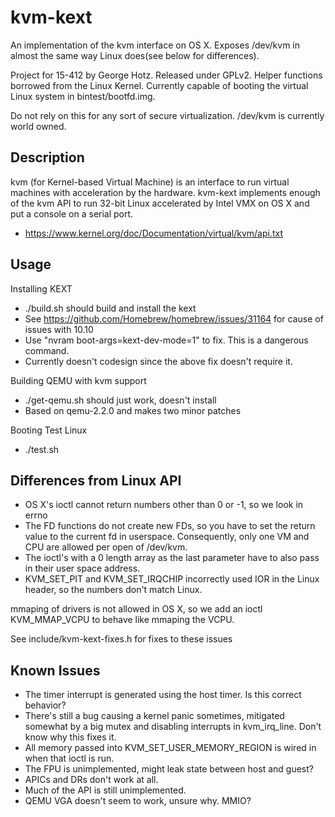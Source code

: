 kvm-kext
========

An implementation of the kvm interface on OS X.
Exposes /dev/kvm in almost the same way Linux does(see below for differences).

Project for 15-412 by George Hotz. Released under GPLv2. Helper functions borrowed from the Linux Kernel.
Currently capable of booting the virtual Linux system in bintest/bootfd.img.

Do not rely on this for any sort of secure virtualization. /dev/kvm is currently world owned.

Description
-----------

kvm (for Kernel-based Virtual Machine) is an interface to run virtual machines with acceleration by the hardware.
kvm-kext implements enough of the kvm API to run 32-bit Linux accelerated by Intel VMX on OS X and put a console on a serial port.
* https://www.kernel.org/doc/Documentation/virtual/kvm/api.txt

Usage
-----

Installing KEXT

* ./build.sh should build and install the kext
* See https://github.com/Homebrew/homebrew/issues/31164 for cause of issues with 10.10 
* Use "nvram boot-args=kext-dev-mode=1" to fix. This is a dangerous command.
* Currently doesn't codesign since the above fix doesn't require it.

Building QEMU with kvm support

* ./get-qemu.sh should just work, doesn't install
* Based on qemu-2.2.0 and makes two minor patches

Booting Test Linux

* ./test.sh

Differences from Linux API
--------------------------

* OS X's ioctl cannot return numbers other than 0 or -1, so we look in errno
* The FD functions do not create new FDs, so you have to set the return value to the current fd in userspace.
  Consequently, only one VM and CPU are allowed per open of /dev/kvm.
* The ioctl's with a 0 length array as the last parameter have to also pass in their user space address.
* KVM_SET_PIT and KVM_SET_IRQCHIP incorrectly used IOR in the Linux header, so the numbers don't match Linux.

mmaping of drivers is not allowed in OS X, so we add an ioctl KVM_MMAP_VCPU to behave like mmaping the VCPU.

See include/kvm-kext-fixes.h for fixes to these issues

Known Issues
------------

* The timer interrupt is generated using the host timer. Is this correct behavior?
* There's still a bug causing a kernel panic sometimes, mitigated somewhat by a big mutex and disabling
  interrupts in kvm_irq_line. Don't know why this fixes it.
* All memory passed into KVM_SET_USER_MEMORY_REGION is wired in when that ioctl is run.
* The FPU is unimplemented, might leak state between host and guest?
* APICs and DRs don't work at all.
* Much of the API is still unimplemented.
* QEMU VGA doesn't seem to work, unsure why. MMIO?

